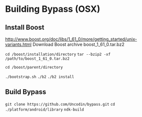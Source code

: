 # Building Bypass (OSX) #

## Install Boost ##
http://www.boost.org/doc/libs/1_61_0/more/getting_started/unix-variants.html
Download Boost archive boost_1_61_0.tar.bz2

`cd /boost/installation/directory`
`tar --bzip2 -xf /path/to/boost_1_61_0.tar.bz2`

`cd /boost/parent/directory`

`./bootstrap.sh`
`./b2`
`./b2 install`

## Build Bypass ##

`git clone https://github.com/Uncodin/bypass.git`
`cd ./platform/android/library`
`ndk-build`
